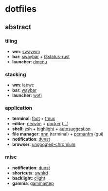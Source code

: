 # dotfiles

## abstract

### tiling

- **wm**: [swaywm](https://github.com/swaywm/sway)
- **bar**: [swaybar](https://github.com/swaywm/sway) + [i3status-rust](https://github.com/greshake/i3status-rust)
- **launcher**: [dmenu](https://github.com/Cloudef/bemenu)

### stacking

- **wm**: [labwc](https://github.com/labwc/labwc)
- **bar**: [waybar](https://github.com/Alexays/Waybar)
- **launcher**: [wofi](https://hg.sr.ht/~scoopta/wofi)

### application

- **terminal**: [foot](https://codeberg.org/dnkl/foot) + [tmux](https://github.com/tmux/tmux)
- **editor**: [neovim](https://github.com/neovim/neovim) + [packer](https://github.com/wbthomason/packer.nvim) ([...](https://github.com/phanthh/dotfiles/blob/master/nvim/lua/pluginList.lua))
- **shell**: zsh + [highlight](https://github.com/zsh-users/zsh-syntax-highlighting) + [autosuggestion](https://github.com/zsh-users/zsh-autosuggestions)
- **file manager**: [nnn](https://github.com/jarun/nnn) (terminal) + [pcmanfm](https://github.com/lxde/pcmanfm) (gui)
- **notification**: [dunst](https://github.com/dunst-project/dunst)
- **browser**: [ungoogled-chromium](https://github.com/Eloston/ungoogled-chromium)

### misc

- **notification**: [dunst](https://github.com/dunst-project/dunst)
- **shortcuts**: [swhkd](https://github.com/waycrate/swhkd)
- **backlight**: [clight](https://github.com/FedeDP/Clight)
- **gamma**: [gammastep](https://gitlab.com/chinstrap/gammastep)
  <!-- - **firefox** (_deprecated_): -->
  <!--   - **css**: modified [cascade](https://github.com/andreasgrafen/cascade) -->
  <!--   - **vim**: [tridactyl](https://github.com/tridactyl/tridactyl) + modified [userContent.css](https://github.com/phanthh/dotfiles/blob/master/userContent.css) -->
